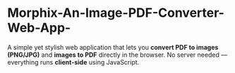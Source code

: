 # Morphix-An-Image-PDF-Converter-Web-App-
A simple yet stylish web application that lets you **convert PDF to images (PNG/JPG)** and **images to PDF** directly in the browser.   No server needed — everything runs **client-side** using JavaScript.
